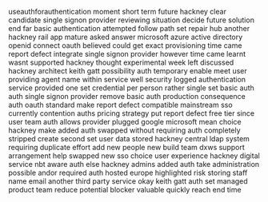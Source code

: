 useauthforauthentication moment short term future hackney clear candidate single signon provider reviewing situation decide future solution end far basic authentication attempted follow path set repair hub another hackney rail app mature asked answer microsoft azure active directory openid connect oauth believed could get exact provisioning time came report defect integrate single signon provider however time came learnt wasnt supported hackney thought experimental week left discussed hackney architect keith gatt possibility auth temporary enable meet user providing agent name within service well security logged authentication service provided one set credential per person rather single set basic auth auth single signon provider remove basic auth production consequence auth oauth standard make report defect compatible mainstream sso currently contention auths pricing strategy put report defect free tier since user team auth allows provider plugged google microsoft mean choice hackney make added auth swapped without requiring auth completely stripped create second set user data stored hackney central ldap system requiring duplicate effort add new people new build team dxws support arrangement help swapped new sso choice user experience hackney digital service nbt aware auth else hackney admins added auth take administration possible andor required auth hosted europe highlighted risk storing staff name email another third party service okay keith gatt auth set managed product team reduce potential blocker valuable quickly reach end time